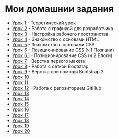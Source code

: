# **Мои домашнии задания**
* [Урок 1](https://github.com/fvckfish/fvckfish.github.io/tree/master/lesson_1) - Теоретический урок
* [Урок 2](https://github.com/fvckfish/fvckfish.github.io/tree/master/lesson_2) - Работа с графикой для разработчика
* [Урок 3](https://github.com/fvckfish/fvckfish.github.io/tree/master/lesson_3) - Настройка рабочего пространства
* [Урок 4](fvckfish.github.io/lesson_4) - Знакомство с основами HTML
* [Урок 5](fvckfish.github.io/lesson_5) - Знакомство с основами CSS
* [Урок 6](fvckfish.github.io/lesson_6) - Позиционирование CSS (ч.1 Позиции)
* [Урок 6.1](https://fvckfish.github.io/lesson_6_1) - Позиционирование CSS (ч.2 Блоки)
* [Урок 7](https://fvckfish.github.io/lesson_7/) - Верстка первого макета
* [Урок 8](https://fvckfish.github.io/lesson_8/) - Работа с сеткой Bootstrap
* [Урок 9](fvckfish.github.io/lesson_9/) - Верстка при помощи Bootstrap 3
* [Урок 10](http://github.com)
* [Урок 11](http://github.com)
* [Урок 12](https://fvckfish.github.io/lesson_12/) - Работа с репозиторием GitHub
* [Урок 13](http://github.com)
* [Урок 14](http://github.com)
* [Урок 15](http://github.com)
* [Урок 16](http://github.com)
* [Урок 17](http://github.com)
* [Урок 18](http://github.com)
* [Урок 19](http://github.com)
* [Урок 20](http://github.com)
